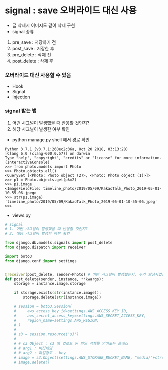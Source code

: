 # signal : save 오버라이드 대신 사용
- 글 삭제시 이미지도 같이 삭제 구현
- signal 종류
1. pre_save : 저장하기 전
2. post_save : 저장한 후
3. pre_delete : 삭제 전
4. post_delete : 삭제 후

### 오버라이드 대신 사용할 수 있음
- Hook
- Signal
- Injection

### signal 받는 법
1. 어떤 시그널이 발생했을 때 반응할 것인지?
2. 해당 시그널이 발생한 여부 확인

- python manage.py shell 에서 경로 확인
```terminal
Python 3.7.1 (v3.7.1:260ec2c36a, Oct 20 2018, 03:13:28) 
[Clang 6.0 (clang-600.0.57)] on darwin
Type "help", "copyright", "credits" or "license" for more information.
(InteractiveConsole)
>>> from photo.models import Photo
>>> Photo.objects.all()
<QuerySet [<Photo: Photo object (2)>, <Photo: Photo object (1)>]>
>>> p1 = Photo.objects.get(pk=2)
>>> p1.image
<ImageFieldFile: timeline_photo/2019/05/09/KakaoTalk_Photo_2019-05-01-10-55-06.jpeg>
>>> str(p1.image)
'timeline_photo/2019/05/09/KakaoTalk_Photo_2019-05-01-10-55-06.jpeg'
>>> 

```

- views.py
```python
# signal
# 1. 어떤 시그널이 발생했을 때 반응할 것인지?
# 2. 해당 시그널이 발생한 여부 확인

from django.db.models.signals import post_delete
from django.dispatch import receiver

import boto3
from django.conf import settings


@receiver(post_delete, sender=Photo) # 어떤 시그널이 발생헀는지, 누가 발생시켰는지
def post_delete(sender, instance, **kwargs):
    storage = instance.image.storage

    if storage.exists(str(instance.image)):
        storage.delete(str(instance.image))

    # session = boto3.Session(
    #     aws_access_key_id=settings.AWS_ACCESS_KEY_ID,
    #     aws_secret_access_key=settings.AWS_SECRET_ACCESS_KEY,
    #     region_name=settings.AWS_REGION,
    # )
    #
    # s3 = session.resource('s3')
    #
    # # s3 Object : s3 에 업로드 된 파일 객체를 얻어도는 클래스
    # # arg1 : 버킷네임
    # # arg2 : 파일경로 - key
    # image = s3.Object(settings.AWS_STORAGE_BUCKET_NAME, "media/"+str(instance.image)) # 버킷 네임, 파일경로
    # image.delete()
```
